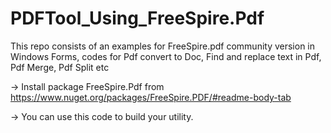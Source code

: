 # PDFTool_Using_FreeSpire.Pdf
This repo consists of an examples for FreeSpire.pdf community version in Windows Forms, codes for Pdf convert to Doc, Find and replace text in Pdf, Pdf Merge, Pdf Split etc

 -> Install package FreeSpire.Pdf from https://www.nuget.org/packages/FreeSpire.PDF/#readme-body-tab

 -> You can use this code to build your utility.


 

